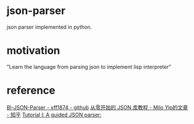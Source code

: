 # json-parser
json parser implemented in python.

# motivation
"Learn the language from parsing json to implement lisp interpreter"

# reference
[BI-JSON-Parser - xff1874 - github](https://github.com/xff1874/BI-JSON-Parser)
[从零开始的 JSON 库教程 - Milo Yip的文章 - 知乎](https://zhuanlan.zhihu.com/p/22457315)
[Tutorial I: A guided JSON parser:](https://pythonhosted.org/pyrser/tutorial1.html)
